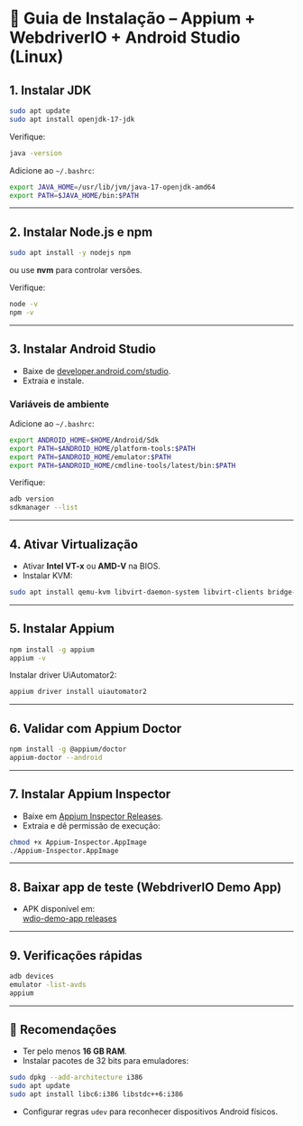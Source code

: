 # 🚀 Guia de Instalação – Appium + WebdriverIO + Android Studio (Linux)

## 1. Instalar JDK
```bash
sudo apt update
sudo apt install openjdk-17-jdk
```

Verifique:
```bash
java -version
```

Adicione ao `~/.bashrc`:
```bash
export JAVA_HOME=/usr/lib/jvm/java-17-openjdk-amd64
export PATH=$JAVA_HOME/bin:$PATH
```

---

## 2. Instalar Node.js e npm
```bash
sudo apt install -y nodejs npm
```
ou use **nvm** para controlar versões.

Verifique:
```bash
node -v
npm -v
```

---

## 3. Instalar Android Studio
- Baixe de [developer.android.com/studio](https://developer.android.com/studio).
- Extraia e instale.

### Variáveis de ambiente
Adicione ao `~/.bashrc`:
```bash
export ANDROID_HOME=$HOME/Android/Sdk
export PATH=$ANDROID_HOME/platform-tools:$PATH
export PATH=$ANDROID_HOME/emulator:$PATH
export PATH=$ANDROID_HOME/cmdline-tools/latest/bin:$PATH
```

Verifique:
```bash
adb version
sdkmanager --list
```

---

## 4. Ativar Virtualização
- Ativar **Intel VT-x** ou **AMD-V** na BIOS.
- Instalar KVM:
```bash
sudo apt install qemu-kvm libvirt-daemon-system libvirt-clients bridge-utils
```

---

## 5. Instalar Appium
```bash
npm install -g appium
appium -v
```

Instalar driver UiAutomator2:
```bash
appium driver install uiautomator2
```

---

## 6. Validar com Appium Doctor
```bash
npm install -g @appium/doctor
appium-doctor --android
```

---

## 7. Instalar Appium Inspector
- Baixe em [Appium Inspector Releases](https://github.com/appium/appium-inspector/releases).
- Extraia e dê permissão de execução:
```bash
chmod +x Appium-Inspector.AppImage
./Appium-Inspector.AppImage
```

---

## 8. Baixar app de teste (WebdriverIO Demo App)
- APK disponível em:  
  [wdio-demo-app releases](https://github.com/webdriverio/native-demo-app/releases)

---

## 9. Verificações rápidas
```bash
adb devices
emulator -list-avds
appium
```

---

## 📌 Recomendações
- Ter pelo menos **16 GB RAM**.  
- Instalar pacotes de 32 bits para emuladores:
```bash
sudo dpkg --add-architecture i386
sudo apt update
sudo apt install libc6:i386 libstdc++6:i386
```
- Configurar regras `udev` para reconhecer dispositivos Android físicos.
